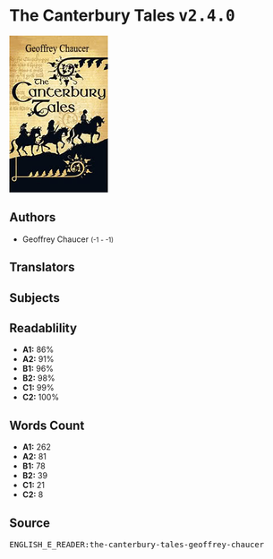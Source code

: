 # The Canterbury Tales <kbd>v2.4.0</kbd>

![](./cover.medium.jpg "")

## Authors


 - Geoffrey Chaucer <small>(-1 - -1)</small>

## Translators



## Subjects



## Readablility


 - **A1:** 86%
 - **A2:** 91%
 - **B1:** 96%
 - **B2:** 98%
 - **C1:** 99%
 - **C2:** 100%

## Words Count


 - **A1:** 262
 - **A2:** 81
 - **B1:** 78
 - **B2:** 39
 - **C1:** 21
 - **C2:** 8

## Source


<kbd>ENGLISH_E_READER:the-canterbury-tales-geoffrey-chaucer</kbd>
